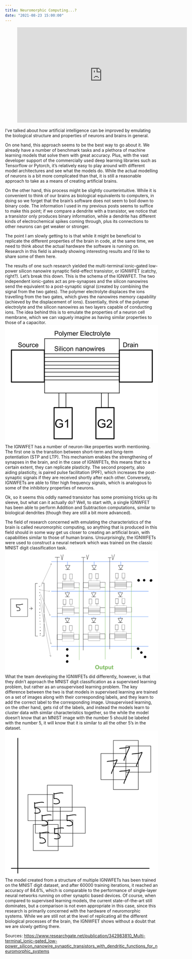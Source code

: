 ```yaml
---
title: Neuromorphic Computing...?
date: "2021-08-23 15:00:00"
---
```

<figure class="video_container">
  <iframe width="560" height="315" src="https://www.youtube.com/embed/llOmoIqF_SA" title="YouTube video player" frameborder="0" allow="accelerometer; autoplay; clipboard-write; encrypted-media; gyroscope; picture-in-picture" allowfullscreen></iframe>
</figure>

I’ve talked about how artificial intelligence can be improved by emulating the biological structure and properties of neurons and brains in general. 

On one hand, this approach seems to be the best way to go about it. We already have a number of benchmark tasks and a plethora of machine learning models that solve them with great accuracy. Plus, with the vast developer support of the commercially used deep learning libraries such as Tensorflow or Pytorch, it’s relatively easy to play around with different model architectures and see what the models do. While the actual modelling of neurons is a bit more complicated than that, it is still a reasonable approach to take as a means of creating artificial brains.

On the other hand, this process might be slightly counterintuitive. While it is convenient to think of our brains as biological equivalents to computers, in doing so we forget that the brain’s software does not seem to boil down to binary code. The information I used in my previous posts seems to suffice to make this point; if we compare a dendrite with a transistor, we notice that a transistor only produces binary information, while a dendrite has different kinds of electrochemical spikes coming through, plus its connections to other neurons can get weaker or stronger.

The point I am slowly getting to is that while it might be beneficial to replicate the different properties of the brain in code, at the same time, we need to think about the actual hardware the software is running on. Research in this field is already showing interesting results and I’d like to share some of them here.

The results of one such research yielded the multi-terminal ionic-gated low-power silicon nanowire synaptic field-effect transistor, or IGNWFET (catchy, right?). Let’s break this down. This is the schema of the IGNWFET. The two independent ionic-gates act as pre-synapses and the silicon nanowires send the equivalent to a post-synaptic signal (created by combining the signal from the two gates). The polymer electrolyte displaces the ions travelling from the two gates, which gives the nanowires memory capability (achieved by the displacement of ions). Essentially, think of the polymer electrolyte and the silicon nanowires as two layers capable of conducting ions. The idea behind this is to emulate the properties of a neuron cell membrane, which we can vaguely imagine as having similar properties to those of a capacitor.
![A sktech of the multi-terminal ionic-gated low-power silicon nanowire synaptic field-effect transistor (IGNWFET)](tra.jpeg)
The IGNWFET has a number of neuron-like properties worth mentioning. The first one is the transition between short-term and long-term potentiation (STP and LTP). This mechanism enables the strengthening of synapses in the brain, and in the case of IGNWFETs, this means that to a certain extent, they can replicate plasticity. The second property, also aiding plasticity, is paired pulse facilitation (PPF), which increases the post-synaptic signals if they are received shortly after each other. Conversely, IGNWFETs are able to filter high frequency signals, which is analogous to some of the inhibitory properties of neurons.

Ok, so it seems this oddly named transistor has some promising tricks up its sleeve, but what can it actually do? Well, to start with, a single IGNWFET has been able to perform Addition and Subtraction computations, similar to biological dendrites (though they are still a bit more advanced).

The field of research concerned with emulating the characteristics of the brain is called neuromorphic computing, so anything that is produced in this field should in some way get us closer to creating an artificial brain, with capabilities similar to those of human brains. Unsurprisingly, the IGNWFETs were used to construct a neural network which was trained on the classic MNIST digit classification task.
![A lattice of multiple IGNWFETs connected together](aitra.jpeg)
What the team developing the IGNWFETs did differently, however, is that they didn’t approach the MNIST digit classification as a supervised learning problem, but rather as an unsupervised learning problem. The key difference between the two is that models in supervised learning are trained on a set of images along with their corresponding labels, and they learn to add the correct label to the corresponding image. Unsupervised learning, on the other hand, gets rid of the labels, and instead the models learn to cluster data with similar characteristics together, so the while the model doesn’t know that an MNIST image with the number 5 should be labeled with the number 5, it will know that it is similar to all the other 5’s in the dataset.
![Cluster of data generated by an unsupervised learning model](unsup.jpeg)
The model created from a structure of multiple IGNWFETs has been trained on the MNIST digit dataset, and after 60000 training iterations, it reached an accuracy of 84.6%, which is comparable to the performance of single-layer neural networks running on other synaptic based devices. Of course, when compared to supervised learning models, the current state-of-the-art still dominates, but a comparison is not even appropriate in this case, since this research is primarily concerned with the hardware of neuromorphic systems.
While we are still not at the level of replicating all the different biological processes of the brain, the IGNWFET shows without a doubt that we are slowly getting there.

Sources: https://www.researchgate.net/publication/342983810_Multi-terminal_ionic-gated_low-power_silicon_nanowire_synaptic_transistors_with_dendritic_functions_for_neuromorphic_systems
